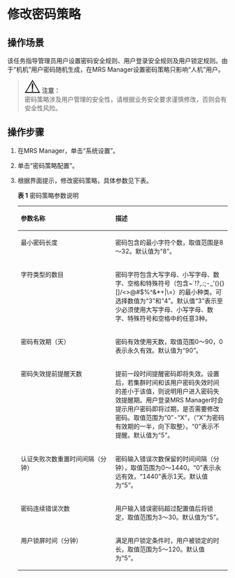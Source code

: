 # 修改密码策略<a name="ZH-CN_TOPIC_0050661077"></a>

## 操作场景<a name="zh-cn_topic_0043021173_section44401208153012"></a>

该任务指导管理员用户设置密码安全规则、用户登录安全规则及用户锁定规则。由于“机机”用户密码随机生成，在MRS Manager设置密码策略只影响“人机”用户。

>![](public_sys-resources/icon-notice.gif) **注意：**   
>密码策略涉及用户管理的安全性，请根据业务安全要求谨慎修改，否则会有安全性风险。  

## 操作步骤<a name="zh-cn_topic_0043021173_section30521303153028"></a>

1.  在MRS Manager，单击“系统设置”。
2.  单击“密码策略配置”。
3.  根据界面提示，修改密码策略，具体参数见下表。

    **表 1**  密码策略参数说明

    <a name="zh-cn_topic_0043021173_table9385016151334"></a>
    <table><thead align="left"><tr id="zh-cn_topic_0043021173_row55934152151334"><th class="cellrowborder" valign="top" width="45%" id="mcps1.2.3.1.1"><p id="zh-cn_topic_0043021173_p23063452151334"><a name="zh-cn_topic_0043021173_p23063452151334"></a><a name="zh-cn_topic_0043021173_p23063452151334"></a>参数名称</p>
    </th>
    <th class="cellrowborder" valign="top" width="55.00000000000001%" id="mcps1.2.3.1.2"><p id="zh-cn_topic_0043021173_p56200346151334"><a name="zh-cn_topic_0043021173_p56200346151334"></a><a name="zh-cn_topic_0043021173_p56200346151334"></a>描述</p>
    </th>
    </tr>
    </thead>
    <tbody><tr id="zh-cn_topic_0043021173_row31733380151334"><td class="cellrowborder" valign="top" width="45%" headers="mcps1.2.3.1.1 "><p id="zh-cn_topic_0043021173_p34372430151334"><a name="zh-cn_topic_0043021173_p34372430151334"></a><a name="zh-cn_topic_0043021173_p34372430151334"></a>最小密码长度</p>
    </td>
    <td class="cellrowborder" valign="top" width="55.00000000000001%" headers="mcps1.2.3.1.2 "><p id="zh-cn_topic_0043021173_p32703445151334"><a name="zh-cn_topic_0043021173_p32703445151334"></a><a name="zh-cn_topic_0043021173_p32703445151334"></a>密码包含的最小字符个数，取值范围是8～32。默认值为“8”。</p>
    </td>
    </tr>
    <tr id="zh-cn_topic_0043021173_row10702182151334"><td class="cellrowborder" valign="top" width="45%" headers="mcps1.2.3.1.1 "><p id="zh-cn_topic_0043021173_p17164971151334"><a name="zh-cn_topic_0043021173_p17164971151334"></a><a name="zh-cn_topic_0043021173_p17164971151334"></a>字符类型的数目</p>
    </td>
    <td class="cellrowborder" valign="top" width="55.00000000000001%" headers="mcps1.2.3.1.2 "><p id="zh-cn_topic_0043021173_p48185386151334"><a name="zh-cn_topic_0043021173_p48185386151334"></a><a name="zh-cn_topic_0043021173_p48185386151334"></a>密码字符包含大写字母、小写字母、数字、空格和特殊符号（包含~`!?,.:;-_'(){}[]/&lt;&gt;@#$%^&amp;*+|\=）的最小种类。可选择数值为“3”和“4”。默认值“3”表示至少必须使用大写字母、小写字母、数字、特殊符号和空格中的任意3种。</p>
    </td>
    </tr>
    <tr id="zh-cn_topic_0043021173_row56081609151334"><td class="cellrowborder" valign="top" width="45%" headers="mcps1.2.3.1.1 "><p id="zh-cn_topic_0043021173_p29210774151334"><a name="zh-cn_topic_0043021173_p29210774151334"></a><a name="zh-cn_topic_0043021173_p29210774151334"></a>密码有效期（天）</p>
    </td>
    <td class="cellrowborder" valign="top" width="55.00000000000001%" headers="mcps1.2.3.1.2 "><p id="zh-cn_topic_0043021173_p17262455151334"><a name="zh-cn_topic_0043021173_p17262455151334"></a><a name="zh-cn_topic_0043021173_p17262455151334"></a>密码有效使用天数，取值范围0～90，0表示永久有效。默认值为“90”。</p>
    </td>
    </tr>
    <tr id="row84137489364"><td class="cellrowborder" valign="top" width="45%" headers="mcps1.2.3.1.1 "><p id="p104249769364"><a name="p104249769364"></a><a name="p104249769364"></a>密码失效提前提醒天数</p>
    </td>
    <td class="cellrowborder" valign="top" width="55.00000000000001%" headers="mcps1.2.3.1.2 "><p id="p391166889364"><a name="p391166889364"></a><a name="p391166889364"></a>提前一段时间提醒密码即将失效。设置后，若集群时间和该用户密码失效时间的差小于该值，则说明用户进入密码失效提醒期。用户登录MRS Manager时会提示用户密码即将过期，是否需要修改密码。取值范围为“0”-“X”，（“X”为密码有效期的一半，向下取整）。“0”表示不提醒。默认值为“5”。</p>
    </td>
    </tr>
    <tr id="zh-cn_topic_0043021173_row8946387151334"><td class="cellrowborder" valign="top" width="45%" headers="mcps1.2.3.1.1 "><p id="zh-cn_topic_0043021173_p34972435151334"><a name="zh-cn_topic_0043021173_p34972435151334"></a><a name="zh-cn_topic_0043021173_p34972435151334"></a>认证失败次数重置时间间隔（分钟）</p>
    </td>
    <td class="cellrowborder" valign="top" width="55.00000000000001%" headers="mcps1.2.3.1.2 "><p id="zh-cn_topic_0043021173_p14195025151334"><a name="zh-cn_topic_0043021173_p14195025151334"></a><a name="zh-cn_topic_0043021173_p14195025151334"></a>密码输入错误次数保留的时间间隔（分钟），取值范围为0～1440。“0”表示永远有效，“1440”表示1天。默认值为“5”。</p>
    </td>
    </tr>
    <tr id="zh-cn_topic_0043021173_row61383666151334"><td class="cellrowborder" valign="top" width="45%" headers="mcps1.2.3.1.1 "><p id="zh-cn_topic_0043021173_p13408626151334"><a name="zh-cn_topic_0043021173_p13408626151334"></a><a name="zh-cn_topic_0043021173_p13408626151334"></a>密码连续错误次数</p>
    </td>
    <td class="cellrowborder" valign="top" width="55.00000000000001%" headers="mcps1.2.3.1.2 "><p id="zh-cn_topic_0043021173_p12356885151334"><a name="zh-cn_topic_0043021173_p12356885151334"></a><a name="zh-cn_topic_0043021173_p12356885151334"></a>用户输入错误密码超过配置值后将锁定，取值范围为3～30。默认值为“5”。</p>
    </td>
    </tr>
    <tr id="zh-cn_topic_0043021173_row27261466151334"><td class="cellrowborder" valign="top" width="45%" headers="mcps1.2.3.1.1 "><p id="zh-cn_topic_0043021173_p15582085151334"><a name="zh-cn_topic_0043021173_p15582085151334"></a><a name="zh-cn_topic_0043021173_p15582085151334"></a>用户锁屏时间（分钟）</p>
    </td>
    <td class="cellrowborder" valign="top" width="55.00000000000001%" headers="mcps1.2.3.1.2 "><p id="zh-cn_topic_0043021173_p54189353151334"><a name="zh-cn_topic_0043021173_p54189353151334"></a><a name="zh-cn_topic_0043021173_p54189353151334"></a>满足用户锁定条件时，用户被锁定的时长，取值范围为5～120。默认值为“5”。</p>
    </td>
    </tr>
    </tbody>
    </table>


